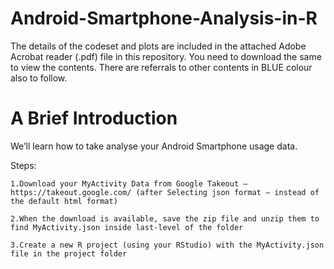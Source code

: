 # Android-Smartphone-Analysis-in-R

The details of the codeset and plots are included in the attached Adobe Acrobat reader (.pdf) file in this repository. 
You need to download the same to view the contents. There are referrals to other contents in BLUE colour also to follow.

A Brief Introduction
========================

We’ll learn how to take analyse your Android Smartphone usage data.

Steps:

    1.Download your MyActivity Data from Google Takeout – https://takeout.google.com/ (after Selecting json format – instead of the default html format)

    2.When the download is available, save the zip file and unzip them to find MyActivity.json inside last-level of the folder

    3.Create a new R project (using your RStudio) with the MyActivity.json file in the project folder
